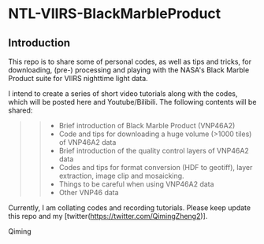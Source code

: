 # NTL-VIIRS-BlackMarbleProduct

## Introduction
This repo is to share some of personal codes, as well as tips and tricks, for downloading, (pre-) processing and playing with the NASA's Black Marble Product suite for VIIRS nighttime light data.

I intend to create a series of short video tutorials along with the codes, which will be posted here and Youtube/Bilibili. The following contents will be shared:
>> * Brief introduction of Black Marble Product (VNP46A2)
>> * Code and tips for downloading a huge volume (>1000 tiles) of VNP46A2 data
>> * Brief introduction of the quality control layers of VNP46A2 data
>> * Codes and tips for format conversion (HDF to geotiff), layer extraction, image clip and mosaicking.
>> * Things to be careful when using VNP46A2 data
>> * Other VNP46 data

Currently, I am collating codes and recording tutorials. Please keep update this repo and my [twitter(https://twitter.com/QimingZheng2)]. 


Qiming
